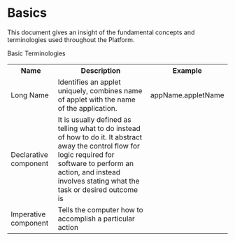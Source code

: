 # Basics
This document gives an insight of the fundamental concepts and terminologies used throughout the Platform.

Basic Terminologies

 <table>
        <tr>
            <th>Name</th>
            <th>Description</th>
            <th>Example</th>
        </tr>
        <tr>
            <td>Long Name</td>
            <td>Identifies an applet uniquely, combines name of applet with the name of the application.</td>
            <td>appName.appletName</td>
        </tr>
        <tr>
            <td>Declarative component</td>
            <td>It is usually defined as telling what to do instead of how to do it. It abstract away the control flow for logic required for software to perform an action, and instead involves stating what the task or desired outcome is</td>
            <td></td>
        </tr>
        <tr>
            <td>Imperative component</td>
            <td>Tells the computer how to accomplish a particular action</td>
            <td></td>
        </tr>
</table>